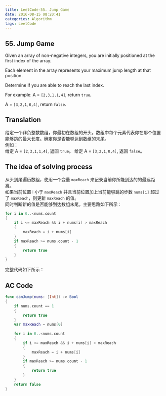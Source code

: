 ```yaml
---
title: LeetCode-55. Jump Game  
date: 2016-08-15 08:20:41  
categories: Algorithm  
tags: LeetCode   
---
```


## 55. Jump Game  

Given an array of non-negative integers, you are initially positioned at the first index of the array.

Each element in the array represents your maximum jump length at that position.

Determine if you are able to reach the last index.

For example:
A = `[2,3,1,1,4]`, return `true`.

A = `[3,2,1,0,4]`, return `false`.

## Translation

给定一个非负整数数组，你最初在数组的开头。数组中每个元素代表你在那个位置能够跳的最大长度。确定你是否能够达到数组的末尾。  
例如：  
给定 A = `[2,3,1,1,4]`, 返回 `true`。
给定 A = `[3,2,1,0,4]`, 返回 `false`。

## The idea of solving process

从头到尾遍历数组，使用一个变量 `maxReach` 来记录当前你所能到达的的最远距离。  
如果当前位置 i 小于 `maxReach` 并且当前位置加上当前能够跳的步数 `nums[i]` 超过了 `maxReach`，则更新 `maxReach` 的值。  
同时判断新的值是否能够到达数组末尾。主要思路如下所示：

```swift
for i in 0..<nums.count
{
	if i <= maxReach && i + nums[i] > maxReach
	{
		maxReach = i + nums[i]
	}
	if maxReach >= nums.count - 1
	{
		return true
	}
}
```

完整代码如下所示：

## AC Code

```swift
func canJump(nums: [Int]) -> Bool
{
    if nums.count == 1
    {
        return true
    }
    var maxReach = nums[0]
    
    for i in 0..<nums.count
    {
        if i <= maxReach && i + nums[i] > maxReach
        {
            maxReach = i + nums[i]
        }
        if maxReach >= nums.count - 1
        {
            return true
        }
    }
    return false
}
```
